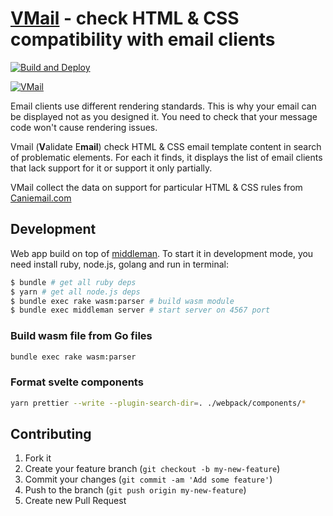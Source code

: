 # [VMail](https://vmail.leopard.in.ua/) - check HTML & CSS compatibility with email clients

[![Build and Deploy](https://github.com/le0pard/vmail/actions/workflows/deploy.yml/badge.svg?branch=main)](https://github.com/le0pard/vmail/actions/workflows/deploy.yml)

[![VMail](https://user-images.githubusercontent.com/98444/142698496-ee804d5e-1108-47a0-95ba-6eedd72e7144.png)](https://vmail.leopard.in.ua/)

Email clients use different rendering standards. This is why your email can be displayed not as you designed it. You need to check that your message code won't cause rendering issues.

Vmail (**V**alidate E**mail**) check HTML & CSS email template content in search of problematic elements. For each it finds, it displays the list of email clients that lack support for it or support it only partially.

VMail collect the data on support for particular HTML & CSS rules from [Caniemail.com](https://www.caniemail.com/)

## Development

Web app build on top of [middleman](http://middlemanapp.com/). To start it in development mode, you need install ruby, node.js, golang and run in terminal:

```bash
$ bundle # get all ruby deps
$ yarn # get all node.js deps
$ bundle exec rake wasm:parser # build wasm module
$ bundle exec middleman server # start server on 4567 port
```

### Build wasm file from Go files

```bash
bundle exec rake wasm:parser
```

### Format svelte components

```bash
yarn prettier --write --plugin-search-dir=. ./webpack/components/*
```

## Contributing

1. Fork it
2. Create your feature branch (`git checkout -b my-new-feature`)
3. Commit your changes (`git commit -am 'Add some feature'`)
4. Push to the branch (`git push origin my-new-feature`)
5. Create new Pull Request

